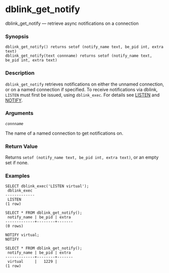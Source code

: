 # dblink\_get\_notify

dblink\_get\_notify — retrieve async notifications on a connection

### Synopsis

```
dblink_get_notify() returns setof (notify_name text, be_pid int, extra text)
dblink_get_notify(text connname) returns setof (notify_name text, be_pid int, extra text)
```

### Description

`dblink_get_notify` retrieves notifications on either the unnamed connection, or on a named connection if specified. To receive notifications via dblink, `LISTEN` must first be issued, using `dblink_exec`. For details see [LISTEN](https://www.postgresql.org/docs/12/sql-listen.html) and [NOTIFY](https://www.postgresql.org/docs/12/sql-notify.html).

### Arguments

_`connname`_

The name of a named connection to get notifications on.

### Return Value

Returns `setof (notify_name text, be_pid int, extra text)`, or an empty set if none.

### Examples

```
SELECT dblink_exec('LISTEN virtual');
 dblink_exec 
-------------
 LISTEN
(1 row)

SELECT * FROM dblink_get_notify();
 notify_name | be_pid | extra
-------------+--------+-------
(0 rows)

NOTIFY virtual;
NOTIFY

SELECT * FROM dblink_get_notify();
 notify_name | be_pid | extra
-------------+--------+-------
 virtual     |   1229 |
(1 row)
```
